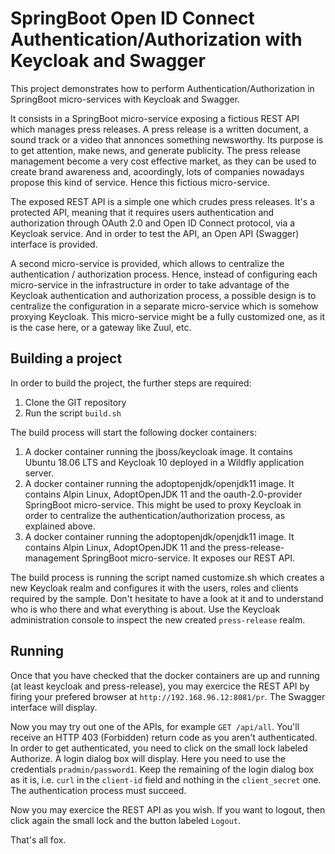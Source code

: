 # SpringBoot Open ID Connect Authentication/Authorization with Keycloak and Swagger
This project demonstrates how to perform Authentication/Authorization in SpringBoot
micro-services with Keycloak and Swagger.

It consists in a SpringBoot micro-service exposing a fictious REST API which
manages press releases. A press release is a written document, a sound track or 
a video that annonces something newsworthy. Its purpose is to get attention, make
news, and generate publicity. The press release management become a very  cost
effective market, as they can be used to create brand awareness and, acoordingly,
lots of companies nowadays propose this kind of service. Hence this fictious 
micro-service.

The exposed REST API is a simple one which crudes press releases. It's a protected
API, meaning that it requires users authentication and authorization through 
OAuth 2.0 and Open ID Connect protocol, via a Keycloak service. And in order to
test the API, an Open API (Swagger) interface is provided.

A second micro-service is provided, which allows to centralize the authentication
/ authorization process. Hence, instead of configuring each micro-service in the
infrastructure in order to take advantage of the Keycloak authentication and 
authorization process, a possible design is to centralize the configuration in a
separate micro-service which is somehow proxying Keycloak. This micro-service 
might be a fully customized one, as it is the case here, or a gateway like 
Zuul, etc.

## Building a project
In order to build the project, the further steps are required:

1. Clone the GIT repository
2. Run the script `build.sh`

The build process will start the following docker containers:

1. A docker container running the jboss/keycloak image. It contains Ubuntu 
18.06 LTS and Keycloak 10 deployed in a Wildfly application server.
2. A docker container running the adoptopenjdk/openjdk11 image. It contains 
Alpin Linux, AdoptOpenJDK 11 and the oauth-2.0-provider SpringBoot 
micro-service. This might be used to proxy Keycloak in order to centralize the
authentication/authorization process, as explained above.
3. A docker container running the adoptopenjdk/openjdk11 image. It contains 
Alpin Linux, AdoptOpenJDK 11 and the press-release-management SpringBoot 
micro-service. It exposes our REST API.

The build process is running the script named customize.sh which creates a new
Keycloak realm and configures it with the users, roles and clients required by 
the sample. Don't hesitate to have a look at it and to understand who is who there
and what everything is about. Use the Keycloak administration console to inspect
the new created `press-release` realm. 

## Running
Once that you have checked that the docker containers are up and running 
(at least keycloak and press-release), you may exercice the REST API by firing 
your prefered browser at `http://192.168.96.12:8081/pr`. The Swagger interface
will display.

Now you may try out one of the APIs, for example `GET /api/all`. You'll receive
an HTTP 403 (Forbidden) return code as you aren't authenticated. In order to get
authenticated, you need to click on the small lock labeled Authorize. A login 
dialog box will display. Here you need to use the credentials `pradmin/password1`.
Keep the remaining of the login dialog box as it is, i.e. `curl` in the `client-id` 
field and nothing in the `client_secret` one. The authentication process must
succeed.

Now you may exercice the REST API as you wish. If you want to logout, then click
again the small lock and the button labeled `Logout`.

That's all fox.